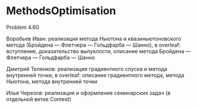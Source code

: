 # MethodsOptimisation


Problem 4.60


Воробьев Иван: реализация метода Ньютона и квазиньютоновского метода (Бройдена — Флетчера — Гольдфарба — Шанно), в overleaf: вступление, доказательство выпуклости, описание метода Бройдена — Флетчера — Гольдфарба — Шанно 


Дмитрий Теленков: реализация градиентного спуска и метода внутренней точки, в overleaf: описание градиентного метода, метода Ньютона, метода внутренней точки 


Илья Черезов: реализация и оформление семинарских задач (в отдельной ветке Contest)
